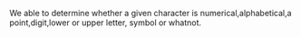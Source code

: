 We able to determine whether a given character is numerical,alphabetical,a point,digit,lower or upper letter, symbol or whatnot.
